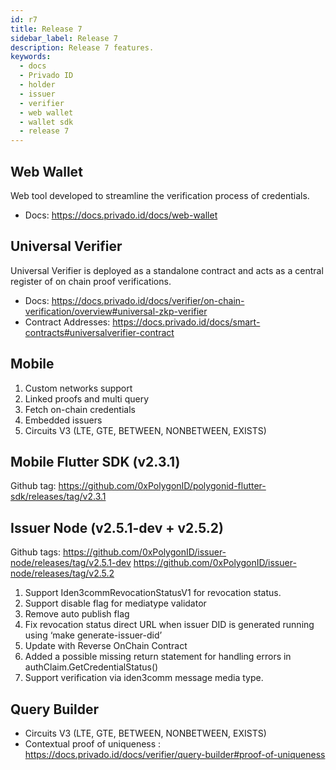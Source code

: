 ```yaml
---
id: r7
title: Release 7
sidebar_label: Release 7
description: Release 7 features.
keywords:
  - docs
  - Privado ID
  - holder
  - issuer
  - verifier
  - web wallet
  - wallet sdk
  - release 7
---
```



## Web Wallet
 Web tool developed to streamline the verification process of credentials.
- Docs: https://docs.privado.id/docs/web-wallet

## Universal Verifier
Universal Verifier is deployed as a standalone contract and acts as a central register of on chain proof verifications.
- Docs: https://docs.privado.id/docs/verifier/on-chain-verification/overview#universal-zkp-verifier
- Contract Addresses: https://docs.privado.id/docs/smart-contracts#universalverifier-contract

## Mobile

1. Custom networks support
2. Linked proofs and multi query
3. Fetch on-chain credentials
4. Embedded issuers
5. Circuits V3 (LTE, GTE, BETWEEN, NONBETWEEN, EXISTS)


## Mobile Flutter SDK (v2.3.1)
Github tag: https://github.com/0xPolygonID/polygonid-flutter-sdk/releases/tag/v2.3.1 

## Issuer Node (v2.5.1-dev + v2.5.2) 
Github tags:
https://github.com/0xPolygonID/issuer-node/releases/tag/v2.5.1-dev 
https://github.com/0xPolygonID/issuer-node/releases/tag/v2.5.2 

1. Support Iden3commRevocationStatusV1 for revocation status.
2. Support disable flag for mediatype validator
3. Remove auto publish flag
4. Fix revocation status direct URL when issuer DID is generated running using ‘make generate-issuer-did’
5. Update with Reverse OnChain Contract
6. Added a possible missing return statement for handling errors in authClaim.GetCredentialStatus()
7. Support verification via iden3comm message media type.

## Query Builder
- Circuits V3 (LTE, GTE, BETWEEN, NONBETWEEN, EXISTS)
- Contextual proof of uniqueness : https://docs.privado.id/docs/verifier/query-builder#proof-of-uniqueness



